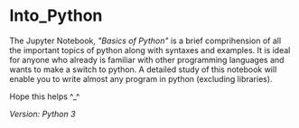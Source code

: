 # Into_Python

The Jupyter Notebook, _"Basics of Python"_ is a brief comprihension of all the important topics of python along with syntaxes and examples. 
It is ideal for anyone who already is familiar with other programming languages and wants to make a switch to python. A detailed study of this notebook will enable you to write almost any program in python (excluding libraries).

Hope this helps ^_^

_Version: Python 3_


